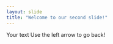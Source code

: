 ```yaml
--- 
layout: slide 
title: "Welcome to our second slide!"
---
```

Your text
Use the left arrow to go back!
